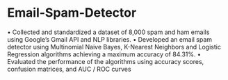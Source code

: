 # Email-Spam-Detector

•	Collected and standardized a dataset of 8,000 spam and ham emails using Google’s Gmail API and NLP libraries.
•	Developed an email spam detector using Multinomial Naive Bayes, K-Nearest Neighbors and Logistic Regression algorithms achieving a maximum accuracy of 84.31%.
•	Evaluated the performance of the algorithms using accuracy scores, confusion matrices, and AUC / ROC curves
